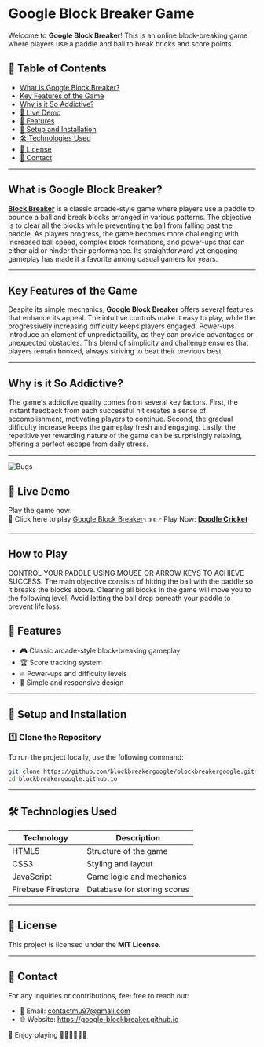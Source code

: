 # Google Block Breaker Game

Welcome to **Google Block Breaker**! This is an online block-breaking game where players use a paddle and ball to break bricks and score points.

## 📑 Table of Contents
- [What is Google Block Breaker?](#-What-is-Google-Block-Breaker?)
- [Key Features of the Game](#-Key-Features-of-the-Game)
- [Why is it So Addictive?](#-Why-is-it-So-Addictive?)
- [🚀 Live Demo](#-live-demo)
- [📌 Features](#-features)
- [🔧 Setup and Installation](#-setup-and-installation)
- [🛠️ Technologies Used](#️-technologies-used)
- [📜 License](#-license)
- [📩 Contact](#-contact)

---
## What is Google Block Breaker?
**[Block Breaker](https://google-blockbreaker.github.io)** is a classic arcade-style game where players use a paddle to bounce a ball and break blocks arranged in various patterns. The objective is to clear all the blocks while preventing the ball from falling past the paddle. As players progress, the game becomes more challenging with increased ball speed, complex block formations, and power-ups that can either aid or hinder their performance. Its straightforward yet engaging gameplay has made it a favorite among casual gamers for years.

---
## Key Features of the Game
Despite its simple mechanics, **Google Block Breaker** offers several features that enhance its appeal. The intuitive controls make it easy to play, while the progressively increasing difficulty keeps players engaged. Power-ups introduce an element of unpredictability, as they can provide advantages or unexpected obstacles. This blend of simplicity and challenge ensures that players remain hooked, always striving to beat their previous best.

---
## Why is it So Addictive?
The game's addictive quality comes from several key factors. First, the instant feedback from each successful hit creates a sense of accomplishment, motivating players to continue. Second, the gradual difficulty increase keeps the gameplay fresh and engaging. Lastly, the repetitive yet rewarding nature of the game can be surprisingly relaxing, offering a perfect escape from daily stress.

---
![Bugs](http://i.imgur.com/K8vsw.gif "Bugs")

## 🚀 Live Demo
Play the game now:  
🔗 Click here to play [Google Block Breaker](https://google-blockbreaker.github.io)👈
👉 Play Now: **[Doodle Cricket](https://doodlecricket.org)**

---

## How to Play
CONTROL YOUR PADDLE USING MOUSE OR ARROW KEYS TO ACHIEVE SUCCESS. The main objective consists of hitting the ball with the paddle so it breaks the blocks above. Clearing all blocks in the game will move you to the following level. Avoid letting the ball drop beneath your paddle to prevent life loss.

## 📌 Features
- 🎮 Classic arcade-style block-breaking gameplay  
- 🏆 Score tracking system  
- 🔥 Power-ups and difficulty levels  
- 🎨 Simple and responsive design  

---

## 🔧 Setup and Installation

### 1️⃣ Clone the Repository  
To run the project locally, use the following command:
```bash
git clone https://github.com/blockbreakergoogle/blockbreakergoogle.github.io.git
cd blockbreakergoogle.github.io
```

---

## 🛠️ Technologies Used

| Technology      | Description          |
|---------------|----------------------|
| HTML5         | Structure of the game |
| CSS3          | Styling and layout   |
| JavaScript    | Game logic and mechanics |
| Firebase Firestore | Database for storing scores |

---

## 📜 License
This project is licensed under the **MIT License**.

---

## 📩 Contact
For any inquiries or contributions, feel free to reach out:
- 📧 Email: contactmu97@gmail.com  
- 🌐 Website: https://google-blockbreaker.github.io

🚀 Enjoy playing 🎉🎉🎉🎉🎉🎉
